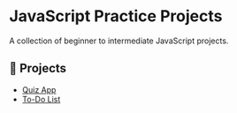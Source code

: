 # JavaScript Practice Projects

A collection of beginner to intermediate JavaScript projects.

## 📁 Projects
- [Quiz App](./Projects/Quiz%20App)
- [To-Do List](./Projects/To%20Do%20List)
